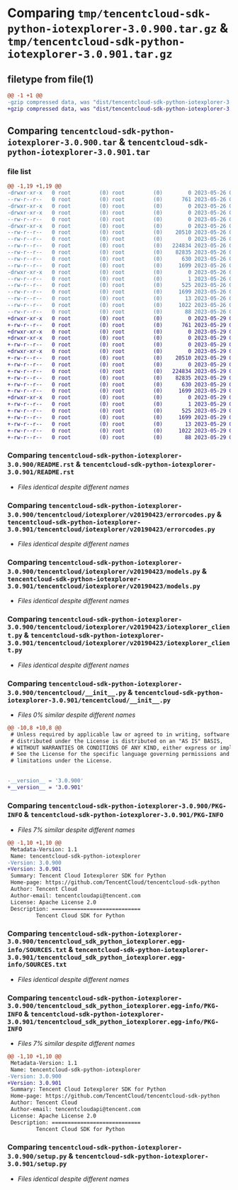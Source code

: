 # Comparing `tmp/tencentcloud-sdk-python-iotexplorer-3.0.900.tar.gz` & `tmp/tencentcloud-sdk-python-iotexplorer-3.0.901.tar.gz`

## filetype from file(1)

```diff
@@ -1 +1 @@
-gzip compressed data, was "dist/tencentcloud-sdk-python-iotexplorer-3.0.900.tar", last modified: Fri May 26 02:21:21 2023, max compression
+gzip compressed data, was "dist/tencentcloud-sdk-python-iotexplorer-3.0.901.tar", last modified: Mon May 29 02:30:08 2023, max compression
```

## Comparing `tencentcloud-sdk-python-iotexplorer-3.0.900.tar` & `tencentcloud-sdk-python-iotexplorer-3.0.901.tar`

### file list

```diff
@@ -1,19 +1,19 @@
-drwxr-xr-x   0 root         (0) root         (0)        0 2023-05-26 02:21:21.000000 tencentcloud-sdk-python-iotexplorer-3.0.900/
--rw-r--r--   0 root         (0) root         (0)      761 2023-05-26 02:21:21.000000 tencentcloud-sdk-python-iotexplorer-3.0.900/README.rst
-drwxr-xr-x   0 root         (0) root         (0)        0 2023-05-26 02:21:21.000000 tencentcloud-sdk-python-iotexplorer-3.0.900/tencentcloud/
-drwxr-xr-x   0 root         (0) root         (0)        0 2023-05-26 02:21:21.000000 tencentcloud-sdk-python-iotexplorer-3.0.900/tencentcloud/iotexplorer/
--rw-r--r--   0 root         (0) root         (0)        0 2023-05-26 02:21:21.000000 tencentcloud-sdk-python-iotexplorer-3.0.900/tencentcloud/iotexplorer/__init__.py
-drwxr-xr-x   0 root         (0) root         (0)        0 2023-05-26 02:21:21.000000 tencentcloud-sdk-python-iotexplorer-3.0.900/tencentcloud/iotexplorer/v20190423/
--rw-r--r--   0 root         (0) root         (0)    20510 2023-05-26 02:21:21.000000 tencentcloud-sdk-python-iotexplorer-3.0.900/tencentcloud/iotexplorer/v20190423/errorcodes.py
--rw-r--r--   0 root         (0) root         (0)        0 2023-05-26 02:21:21.000000 tencentcloud-sdk-python-iotexplorer-3.0.900/tencentcloud/iotexplorer/v20190423/__init__.py
--rw-r--r--   0 root         (0) root         (0)   224834 2023-05-26 02:21:21.000000 tencentcloud-sdk-python-iotexplorer-3.0.900/tencentcloud/iotexplorer/v20190423/models.py
--rw-r--r--   0 root         (0) root         (0)    82835 2023-05-26 02:21:21.000000 tencentcloud-sdk-python-iotexplorer-3.0.900/tencentcloud/iotexplorer/v20190423/iotexplorer_client.py
--rw-r--r--   0 root         (0) root         (0)      630 2023-05-26 02:21:21.000000 tencentcloud-sdk-python-iotexplorer-3.0.900/tencentcloud/__init__.py
--rw-r--r--   0 root         (0) root         (0)     1699 2023-05-26 02:21:21.000000 tencentcloud-sdk-python-iotexplorer-3.0.900/PKG-INFO
-drwxr-xr-x   0 root         (0) root         (0)        0 2023-05-26 02:21:21.000000 tencentcloud-sdk-python-iotexplorer-3.0.900/tencentcloud_sdk_python_iotexplorer.egg-info/
--rw-r--r--   0 root         (0) root         (0)        1 2023-05-26 02:21:21.000000 tencentcloud-sdk-python-iotexplorer-3.0.900/tencentcloud_sdk_python_iotexplorer.egg-info/dependency_links.txt
--rw-r--r--   0 root         (0) root         (0)      525 2023-05-26 02:21:21.000000 tencentcloud-sdk-python-iotexplorer-3.0.900/tencentcloud_sdk_python_iotexplorer.egg-info/SOURCES.txt
--rw-r--r--   0 root         (0) root         (0)     1699 2023-05-26 02:21:21.000000 tencentcloud-sdk-python-iotexplorer-3.0.900/tencentcloud_sdk_python_iotexplorer.egg-info/PKG-INFO
--rw-r--r--   0 root         (0) root         (0)       13 2023-05-26 02:21:21.000000 tencentcloud-sdk-python-iotexplorer-3.0.900/tencentcloud_sdk_python_iotexplorer.egg-info/top_level.txt
--rw-r--r--   0 root         (0) root         (0)     1022 2023-05-26 02:21:21.000000 tencentcloud-sdk-python-iotexplorer-3.0.900/setup.py
--rw-r--r--   0 root         (0) root         (0)       88 2023-05-26 02:21:21.000000 tencentcloud-sdk-python-iotexplorer-3.0.900/setup.cfg
+drwxr-xr-x   0 root         (0) root         (0)        0 2023-05-29 02:30:08.000000 tencentcloud-sdk-python-iotexplorer-3.0.901/
+-rw-r--r--   0 root         (0) root         (0)      761 2023-05-29 02:30:08.000000 tencentcloud-sdk-python-iotexplorer-3.0.901/README.rst
+drwxr-xr-x   0 root         (0) root         (0)        0 2023-05-29 02:30:08.000000 tencentcloud-sdk-python-iotexplorer-3.0.901/tencentcloud/
+drwxr-xr-x   0 root         (0) root         (0)        0 2023-05-29 02:30:08.000000 tencentcloud-sdk-python-iotexplorer-3.0.901/tencentcloud/iotexplorer/
+-rw-r--r--   0 root         (0) root         (0)        0 2023-05-29 02:30:08.000000 tencentcloud-sdk-python-iotexplorer-3.0.901/tencentcloud/iotexplorer/__init__.py
+drwxr-xr-x   0 root         (0) root         (0)        0 2023-05-29 02:30:08.000000 tencentcloud-sdk-python-iotexplorer-3.0.901/tencentcloud/iotexplorer/v20190423/
+-rw-r--r--   0 root         (0) root         (0)    20510 2023-05-29 02:30:08.000000 tencentcloud-sdk-python-iotexplorer-3.0.901/tencentcloud/iotexplorer/v20190423/errorcodes.py
+-rw-r--r--   0 root         (0) root         (0)        0 2023-05-29 02:30:08.000000 tencentcloud-sdk-python-iotexplorer-3.0.901/tencentcloud/iotexplorer/v20190423/__init__.py
+-rw-r--r--   0 root         (0) root         (0)   224834 2023-05-29 02:30:08.000000 tencentcloud-sdk-python-iotexplorer-3.0.901/tencentcloud/iotexplorer/v20190423/models.py
+-rw-r--r--   0 root         (0) root         (0)    82835 2023-05-29 02:30:08.000000 tencentcloud-sdk-python-iotexplorer-3.0.901/tencentcloud/iotexplorer/v20190423/iotexplorer_client.py
+-rw-r--r--   0 root         (0) root         (0)      630 2023-05-29 02:30:08.000000 tencentcloud-sdk-python-iotexplorer-3.0.901/tencentcloud/__init__.py
+-rw-r--r--   0 root         (0) root         (0)     1699 2023-05-29 02:30:08.000000 tencentcloud-sdk-python-iotexplorer-3.0.901/PKG-INFO
+drwxr-xr-x   0 root         (0) root         (0)        0 2023-05-29 02:30:08.000000 tencentcloud-sdk-python-iotexplorer-3.0.901/tencentcloud_sdk_python_iotexplorer.egg-info/
+-rw-r--r--   0 root         (0) root         (0)        1 2023-05-29 02:30:08.000000 tencentcloud-sdk-python-iotexplorer-3.0.901/tencentcloud_sdk_python_iotexplorer.egg-info/dependency_links.txt
+-rw-r--r--   0 root         (0) root         (0)      525 2023-05-29 02:30:08.000000 tencentcloud-sdk-python-iotexplorer-3.0.901/tencentcloud_sdk_python_iotexplorer.egg-info/SOURCES.txt
+-rw-r--r--   0 root         (0) root         (0)     1699 2023-05-29 02:30:08.000000 tencentcloud-sdk-python-iotexplorer-3.0.901/tencentcloud_sdk_python_iotexplorer.egg-info/PKG-INFO
+-rw-r--r--   0 root         (0) root         (0)       13 2023-05-29 02:30:08.000000 tencentcloud-sdk-python-iotexplorer-3.0.901/tencentcloud_sdk_python_iotexplorer.egg-info/top_level.txt
+-rw-r--r--   0 root         (0) root         (0)     1022 2023-05-29 02:30:08.000000 tencentcloud-sdk-python-iotexplorer-3.0.901/setup.py
+-rw-r--r--   0 root         (0) root         (0)       88 2023-05-29 02:30:08.000000 tencentcloud-sdk-python-iotexplorer-3.0.901/setup.cfg
```

### Comparing `tencentcloud-sdk-python-iotexplorer-3.0.900/README.rst` & `tencentcloud-sdk-python-iotexplorer-3.0.901/README.rst`

 * *Files identical despite different names*

### Comparing `tencentcloud-sdk-python-iotexplorer-3.0.900/tencentcloud/iotexplorer/v20190423/errorcodes.py` & `tencentcloud-sdk-python-iotexplorer-3.0.901/tencentcloud/iotexplorer/v20190423/errorcodes.py`

 * *Files identical despite different names*

### Comparing `tencentcloud-sdk-python-iotexplorer-3.0.900/tencentcloud/iotexplorer/v20190423/models.py` & `tencentcloud-sdk-python-iotexplorer-3.0.901/tencentcloud/iotexplorer/v20190423/models.py`

 * *Files identical despite different names*

### Comparing `tencentcloud-sdk-python-iotexplorer-3.0.900/tencentcloud/iotexplorer/v20190423/iotexplorer_client.py` & `tencentcloud-sdk-python-iotexplorer-3.0.901/tencentcloud/iotexplorer/v20190423/iotexplorer_client.py`

 * *Files identical despite different names*

### Comparing `tencentcloud-sdk-python-iotexplorer-3.0.900/tencentcloud/__init__.py` & `tencentcloud-sdk-python-iotexplorer-3.0.901/tencentcloud/__init__.py`

 * *Files 0% similar despite different names*

```diff
@@ -10,8 +10,8 @@
 # Unless required by applicable law or agreed to in writing, software
 # distributed under the License is distributed on an "AS IS" BASIS,
 # WITHOUT WARRANTIES OR CONDITIONS OF ANY KIND, either express or implied.
 # See the License for the specific language governing permissions and
 # limitations under the License.
 
 
-__version__ = '3.0.900'
+__version__ = '3.0.901'
```

### Comparing `tencentcloud-sdk-python-iotexplorer-3.0.900/PKG-INFO` & `tencentcloud-sdk-python-iotexplorer-3.0.901/PKG-INFO`

 * *Files 7% similar despite different names*

```diff
@@ -1,10 +1,10 @@
 Metadata-Version: 1.1
 Name: tencentcloud-sdk-python-iotexplorer
-Version: 3.0.900
+Version: 3.0.901
 Summary: Tencent Cloud Iotexplorer SDK for Python
 Home-page: https://github.com/TencentCloud/tencentcloud-sdk-python
 Author: Tencent Cloud
 Author-email: tencentcloudapi@tencent.com
 License: Apache License 2.0
 Description: ============================
         Tencent Cloud SDK for Python
```

### Comparing `tencentcloud-sdk-python-iotexplorer-3.0.900/tencentcloud_sdk_python_iotexplorer.egg-info/SOURCES.txt` & `tencentcloud-sdk-python-iotexplorer-3.0.901/tencentcloud_sdk_python_iotexplorer.egg-info/SOURCES.txt`

 * *Files identical despite different names*

### Comparing `tencentcloud-sdk-python-iotexplorer-3.0.900/tencentcloud_sdk_python_iotexplorer.egg-info/PKG-INFO` & `tencentcloud-sdk-python-iotexplorer-3.0.901/tencentcloud_sdk_python_iotexplorer.egg-info/PKG-INFO`

 * *Files 7% similar despite different names*

```diff
@@ -1,10 +1,10 @@
 Metadata-Version: 1.1
 Name: tencentcloud-sdk-python-iotexplorer
-Version: 3.0.900
+Version: 3.0.901
 Summary: Tencent Cloud Iotexplorer SDK for Python
 Home-page: https://github.com/TencentCloud/tencentcloud-sdk-python
 Author: Tencent Cloud
 Author-email: tencentcloudapi@tencent.com
 License: Apache License 2.0
 Description: ============================
         Tencent Cloud SDK for Python
```

### Comparing `tencentcloud-sdk-python-iotexplorer-3.0.900/setup.py` & `tencentcloud-sdk-python-iotexplorer-3.0.901/setup.py`

 * *Files identical despite different names*

